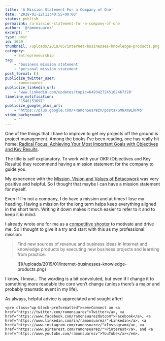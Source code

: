 ```yaml
---
title: 'A Mission Statement For a Company of One'
date: '2019-01-22T11:40:55+00:00'
status: publish
permalink: /a-mission-statement-for-a-company-of-one
author: '@ramonsuarez'
excerpt: ''
type: post
id: 1039
thumbnail: /uploads/2019/05/internet-businesses-knowledge-products.png
category:
    - Entrepreneurship
tag:
    - 'business mission statement'
    - 'personal mission statement'
post_format: []
publicize_twitter_user:
    - ramonsuarez
publicize_linkedin_url:
    - 'www.linkedin.com/updates?topic=6493427245162467328'
timeline_notification:
    - '1548153697'
publicize_google_plus_url:
    - 'https://plus.google.com/+RamonSuarezV/posts/GMNXm9LkPWb'
video_background:
    - ''
---
```

One of the things that I have to improve to get my projects off the ground is project management. Among the books I’ve been reading, one has really hit home: [Radical Focus: Achieving Your Most Important Goals with Objectives and Key Results](https://amzn.to/2S3jx5C).

The title is self explanatory. To work with your OKR (Objectives and Key Results) they recommend having a mission statement for the company to guide you.

My experience with the [Mission, Vision and Values of Betacowork](https://web.archive.org/web/20170701120151/http://www.betacowork.com/mission-vision-and-values/) was very positive and helpful. So I thought that maybe I can have a mission statement for myself.

Even if I’m not a company, I do have a mission and at times I lose my heading. Having a mission for the long term helps keep everything aligned in the short term. Writing it down makes it much easier to refer to it and to keep it in mind.

I already wrote one for me as a [competitive shooter](https://www.olympicpistol.com) to motivate and drive me. So I thought to give it a try and start with this as my professional mission:

> Find new sources of revenue and business ideas in Internet and knowledge products by executing new business projects and learning from practice.

<figure class="wp-block-image">![](/uploads/2019/01/internet-businesses-knowledge-products.png)</figure>I know, I know… The wording is a bit convoluted, but even if I change it to something more readable the core won’t change (unless there’s a major and probably traumatic event in my life).

As always, helpful advice is appreciated and sought after!

```
<pre class="wp-block-preformatted"><em>Connect on <a href="https://twitter.com/ramonsuarez">Twitter</a>, <a href="https://www.facebook.com/ramonsuarezdotcom">Facebook</a>, <a href="https://www.linkedin.com/in/ramonsuarez/">Linkedin</a>, <a href="https://www.instagram.com/ramonsuarez/">Instagram</a>, <a href="https://www.pinterest.com/ramonsuarez/">Pinterest</a>, and <a href="https://www.youtube.com/ramonsuarezv">YouTube</a></em>. 
```